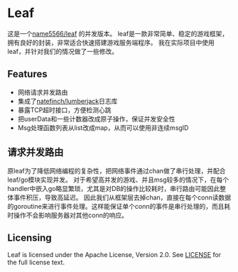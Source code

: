 Leaf
====
这是一个[name5566/leaf](https://github.com/name5566/leaf) 的并发版本。
leaf是一款非常简单、稳定的游戏框架，拥有良好的封装，非常适合快速搭建游戏服务端程序。
我在实际项目中使用leaf，并针对我们的情况做了一些修改。

Features
---------

* 网络请求并发路由
* 集成了[natefinch/lumberjack](https://github.com/natefinch/lumberjack)日志库
* 暴露TCP超时接口，方便检测心跳
* 把userData和一些计数器改成原子操作，保证并发安全性
* Msg处理函数列表从list改成map，从而可以使用非连续msgID

请求并发路由
---------

原leaf为了降低网络编程的复杂性，把网络事件通过chan做了串行处理，并配合leaf/go模块实现并发。
对于希望高并发的游戏、并且msg较多的情况下，在每个handler中嵌入go略显繁琐，尤其是对DB的操作比较耗时，串行路由可能因此整体事件积压，导致高延迟。
因此我们从框架层去掉chan，直接在每个conn读数据的goroutine来进行事件处理。这样能保证单个conn的事件是串行处理的，而且耗时操作不会影响服务器对其他conn的响应。

Licensing
---------

Leaf is licensed under the Apache License, Version 2.0. See [LICENSE](https://github.com/name5566/leaf/blob/master/LICENSE) for the full license text.
